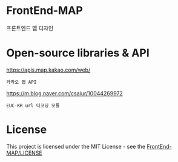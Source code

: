 # FrontEnd-MAP
프론트엔드 맵 디자인
# Open-source libraries & API
https://apis.map.kakao.com/web/

    카카오 맵 API
https://m.blog.naver.com/csaiur/10044269972

    EUC-KR url 디코딩 모듈
# License
This project is licensed under the MIT License - see the [FrontEnd-MAP/LICENSE](LICENSE)
